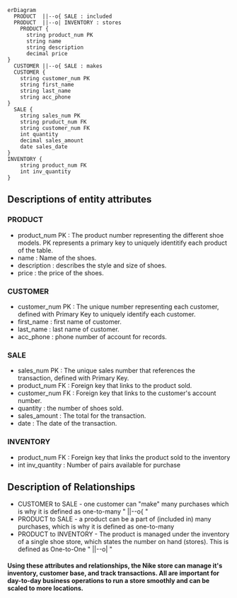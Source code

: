 ```mermaid
erDiagram
  PRODUCT  ||--o{ SALE : included
  PRODUCT  ||--o| INVENTORY : stores
    PRODUCT {
      string product_num PK
      string name
      string description
      decimal price
}
  CUSTOMER ||--o{ SALE : makes
  CUSTOMER {
    string customer_num PK
    string first_name
    string last_name
    string acc_phone
}
  SALE {
    string sales_num PK
    string pruduct_num FK
    string customer_num FK
    int quantity
    decimal sales_amount
    date sales_date
}
INVENTORY {
    string product_num FK
    int inv_quantity 
}
```

## Descriptions of entity attributes

### PRODUCT
- product_num PK : The product number representing the different shoe models. PK represents a primary key to uniquely identitify each product of the table.
- name : Name of the shoes.
- description : describes the style and size of shoes.
- price : the price of the shoes.

### CUSTOMER
- customer_num PK : The unique number representing each customer, defined with Primary Key to uniquely identify each customer.
- first_name : first name of customer.
- last_name :  last name of customer.
- acc_phone : phone number of account for records.

### SALE
- sales_num PK : The unique sales number that references the transaction, defined with Primary Key.
- product_num FK : Foreign key that links to the product sold.
- customer_num FK : Foreign key that links to the customer's account number.
- quantity : the number of shoes sold.
- sales_amount : The total for the transaction.
- date : The date of the transaction.

### INVENTORY
- product_num FK : Foreign key that links the product sold to the inventory
- int inv_quantity : Number of pairs available for purchase

## Description of Relationships
- CUSTOMER to SALE -  one customer can "make" many purchases which is why it is defined as one-to-many " ||--o{ "
- PRODUCT to SALE - a product can be a part of (included in) many purchases, which is why it is defined as one-to-many
- PRODUCT to INVENTORY - The product is managed under the inventory of a single shoe store, which states the number on hand (stores). This is defined as One-to-One " ||--o| "

#### Using these attributes and relationships, the Nike store can manage it's inventory, customer base, and track transactions. All are important for day-to-day business operations to run a store smoothly and can be scaled to more locations.
